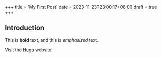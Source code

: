 +++
title = 'My First Post'
date = 2023-11-23T23:00:17+08:00
draft = true
+++

## Introduction

This is **bold** text, and this is *emphasized* text.

Visit the [Hugo](https://gohugo.io) website!
